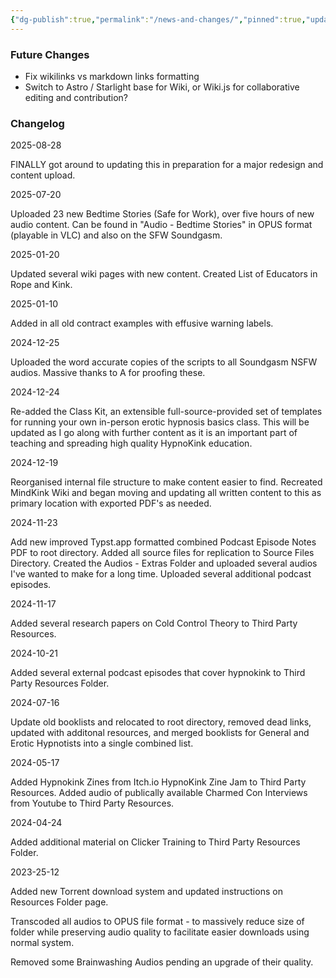 ```yaml
---
{"dg-publish":true,"permalink":"/news-and-changes/","pinned":true,"updated":"2025-08-28T09:25:19.665+08:00"}
---
```



### Future Changes
+ Fix wikilinks vs markdown links formatting
+ Switch to Astro / Starlight base for Wiki, or Wiki.js for collaborative editing and contribution?

### Changelog

2025-08-28

FINALLY got around to updating this in preparation for a major redesign and content upload.

2025-07-20

Uploaded 23 new Bedtime Stories (Safe for Work), over five hours of new audio content. Can be found in "Audio - Bedtime Stories" in OPUS format (playable in VLC) and also on the SFW Soundgasm.

2025-01-20

Updated several wiki pages with new content. Created List of Educators in Rope and Kink.

2025-01-10

Added in all old contract examples with effusive warning labels.

2024-12-25

Uploaded the word accurate copies of the scripts to all Soundgasm NSFW audios. Massive thanks to A for proofing these.

2024-12-24

Re-added the Class Kit, an extensible full-source-provided set of templates for running your own in-person erotic hypnosis basics class. This will be updated as I go along with further content as it is an important part of teaching and spreading high quality HypnoKink education.

2024-12-19

Reorganised internal file structure to make content easier to find.
Recreated MindKink Wiki and began moving and updating all written content to this as primary location with exported PDF's as needed.

2024-11-23

Add new improved Typst.app formatted combined Podcast Episode Notes PDF to root directory.
Added all source files for replication to Source Files Directory.
Created the Audios - Extras Folder and uploaded several audios I've wanted to make for a long time.
Uploaded several additional podcast episodes.

2024-11-17 

Added several research papers on Cold Control Theory to Third Party Resources.

2024-10-21

Added several external podcast episodes that cover hypnokink to Third Party Resources Folder.

2024-07-16

Update old booklists and relocated to root directory, removed dead links, updated with additonal resources, and merged booklists for General and Erotic Hypnotists into a single combined list.

2024-05-17

Added Hypnokink Zines from Itch.io HypnoKink Zine Jam to Third Party Resources.
Added audio of publically available Charmed Con Interviews from Youtube to Third Party Resources.

2024-04-24

Added additional material on Clicker Training to Third Party Resources Folder.

2023-25-12

Added new Torrent download system and updated instructions on Resources Folder page.

Transcoded all audios to OPUS file format - to massively reduce size of folder while preserving audio quality to facilitate easier downloads using normal system.

Removed some Brainwashing Audios pending an upgrade of their quality.

